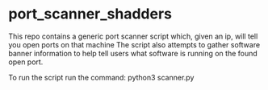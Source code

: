 # port_scanner_shadders
This repo contains a generic port scanner script which, given an ip, will tell you open ports on that machine
The script also attempts to gather software banner information to help tell users what software is running on 
the found open port. 

To run the script run the command: python3 scanner.py <ip> <starting port> <ending port>